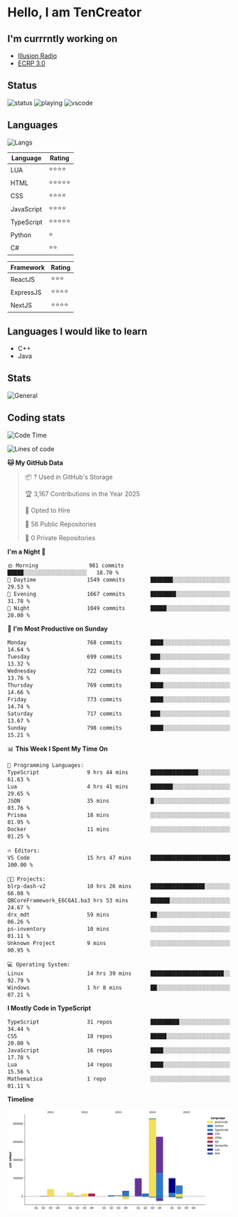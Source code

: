# Hello, I am TenCreator

## I'm currrntly working on
- [Illusion Radio](https://illusionradio.co.uk/)
- [ECRP 3.0](http://github.com/Emerald-Coast-Roleplay/)

## Status
![status](https://api.statusbadges.me/badge/status/518334475038359555?simple=true&style=for-the-badge)
![playing](https://api.statusbadges.me/badge/playing/518334475038359555?style=for-the-badge)
![vscode](https://api.statusbadges.me/badge/vscode/518334475038359555?style=for-the-badge)

## Languages
![Langs](https://github-readme-stats.vercel.app/api/top-langs/?username=tencreator&layout=compact&theme=radical)


|Language|Rating|
|--------|------|
|LUA|⭐️⭐️⭐️⭐️|
|HTML|⭐️⭐️⭐️⭐️⭐️|
|CSS|⭐️⭐️⭐️⭐️|
|JavaScript|⭐️⭐️⭐️⭐️|
|TypeScript|⭐️⭐️⭐️⭐️⭐️|
|Python|⭐️|
|C#|⭐️⭐️ |

|Framework|Rating|
|--------|------|
|ReactJS|⭐️⭐️⭐|
|ExpressJS|⭐️⭐️⭐️⭐️|
|NextJS|⭐️⭐️⭐⭐️|

## Languages I would like to learn
- C++
- Java

## Stats
![General](https://github-readme-stats.vercel.app/api?username=tencreator&show_icons=true&theme=radical)

## Coding stats

<!--START_SECTION:waka-->
![Code Time](http://img.shields.io/badge/Code%20Time-607%20hrs%207%20mins-blue)

![Lines of code](https://img.shields.io/badge/From%20Hello%20World%20I%27ve%20Written-2.3%20million%20lines%20of%20code-blue)

**🐱 My GitHub Data** 

> 📦 ? Used in GitHub's Storage 
 > 
> 🏆 3,167 Contributions in the Year 2025
 > 
> 💼 Opted to Hire
 > 
> 📜 56 Public Repositories 
 > 
> 🔑 0 Private Repositories 
 > 
**I'm a Night 🦉** 

```text
🌞 Morning                981 commits         █████░░░░░░░░░░░░░░░░░░░░   18.70 % 
🌆 Daytime                1549 commits        ███████░░░░░░░░░░░░░░░░░░   29.53 % 
🌃 Evening                1667 commits        ████████░░░░░░░░░░░░░░░░░   31.78 % 
🌙 Night                  1049 commits        █████░░░░░░░░░░░░░░░░░░░░   20.00 % 
```
📅 **I'm Most Productive on Sunday** 

```text
Monday                   768 commits         ████░░░░░░░░░░░░░░░░░░░░░   14.64 % 
Tuesday                  699 commits         ███░░░░░░░░░░░░░░░░░░░░░░   13.32 % 
Wednesday                722 commits         ███░░░░░░░░░░░░░░░░░░░░░░   13.76 % 
Thursday                 769 commits         ████░░░░░░░░░░░░░░░░░░░░░   14.66 % 
Friday                   773 commits         ████░░░░░░░░░░░░░░░░░░░░░   14.74 % 
Saturday                 717 commits         ███░░░░░░░░░░░░░░░░░░░░░░   13.67 % 
Sunday                   798 commits         ████░░░░░░░░░░░░░░░░░░░░░   15.21 % 
```


📊 **This Week I Spent My Time On** 

```text
💬 Programming Languages: 
TypeScript               9 hrs 44 mins       ███████████████░░░░░░░░░░   61.63 % 
Lua                      4 hrs 41 mins       ███████░░░░░░░░░░░░░░░░░░   29.65 % 
JSON                     35 mins             █░░░░░░░░░░░░░░░░░░░░░░░░   03.76 % 
Prisma                   18 mins             ░░░░░░░░░░░░░░░░░░░░░░░░░   01.95 % 
Docker                   11 mins             ░░░░░░░░░░░░░░░░░░░░░░░░░   01.25 % 

🔥 Editors: 
VS Code                  15 hrs 47 mins      █████████████████████████   100.00 % 

🐱‍💻 Projects: 
blrp-dash-v2             10 hrs 26 mins      █████████████████░░░░░░░░   66.08 % 
QBCoreFramework_E6C6A1.ba3 hrs 53 mins       ██████░░░░░░░░░░░░░░░░░░░   24.67 % 
drx_mdt                  59 mins             ██░░░░░░░░░░░░░░░░░░░░░░░   06.26 % 
ps-inventory             10 mins             ░░░░░░░░░░░░░░░░░░░░░░░░░   01.11 % 
Unknown Project          9 mins              ░░░░░░░░░░░░░░░░░░░░░░░░░   00.95 % 

💻 Operating System: 
Linux                    14 hrs 39 mins      ███████████████████████░░   92.79 % 
Windows                  1 hr 8 mins         ██░░░░░░░░░░░░░░░░░░░░░░░   07.21 % 
```

**I Mostly Code in TypeScript** 

```text
TypeScript               31 repos            █████████░░░░░░░░░░░░░░░░   34.44 % 
CSS                      18 repos            █████░░░░░░░░░░░░░░░░░░░░   20.00 % 
JavaScript               16 repos            ████░░░░░░░░░░░░░░░░░░░░░   17.78 % 
Lua                      14 repos            ████░░░░░░░░░░░░░░░░░░░░░   15.56 % 
Mathematica              1 repo              ░░░░░░░░░░░░░░░░░░░░░░░░░   01.11 % 
```



**Timeline**

![Lines of Code chart](https://raw.githubusercontent.com/tencreator/tencreator/main/assets/bar_graph.png)


<!--END_SECTION:waka-->
